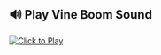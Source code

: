## 🔊 Play Vine Boom Sound

[![Click to Play](https://img.shields.io/badge/🔊-Click_to_Play-orange?style=for-the-badge)](https://raw.githubusercontent.com/sivarajkmalai/Audio-Check/main/vine-boom.mp3)

